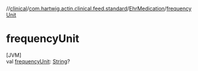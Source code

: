 //[clinical](../../../index.md)/[com.hartwig.actin.clinical.feed.standard](../index.md)/[EhrMedication](index.md)/[frequencyUnit](frequency-unit.md)

# frequencyUnit

[JVM]\
val [frequencyUnit](frequency-unit.md): [String](https://kotlinlang.org/api/latest/jvm/stdlib/kotlin/-string/index.html)?
